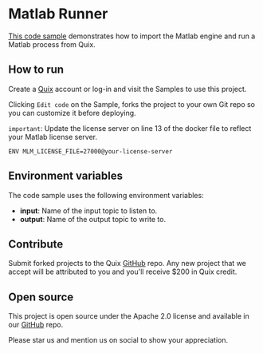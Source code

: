 # Matlab Runner

[This code sample](https://github.com/quixio/quix-samples/tree/main/python/transformations/matlab_runner) demonstrates how to import the Matlab engine and run a Matlab process from Quix.

## How to run

Create a [Quix](https://portal.cloud.quix.io/signup?utm_campaign=github) account or log-in and visit the Samples to use this project.

Clicking `Edit code` on the Sample, forks the project to your own Git repo so you can customize it before deploying.

`important`: Update the license server on line 13 of the docker file to reflect your Matlab license server.

`ENV MLM_LICENSE_FILE=27000@your-license-server`


## Environment variables

The code sample uses the following environment variables:

- **input**: Name of the input topic to listen to.
- **output**: Name of the output topic to write to.

## Contribute

Submit forked projects to the Quix [GitHub](https://github.com/quixio/quix-samples) repo. Any new project that we accept will be attributed to you and you'll receive $200 in Quix credit.

## Open source

This project is open source under the Apache 2.0 license and available in our [GitHub](https://github.com/quixio/quix-samples) repo.

Please star us and mention us on social to show your appreciation.